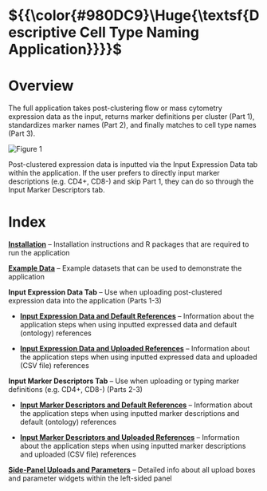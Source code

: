 
# ${{\color{#980DC9}\Huge{\textsf{Descriptive Cell Type Naming Application}}}}\$ 

# Overview
The full application takes post-clustering flow or mass cytometry expression data as the input, returns marker definitions per cluster (Part 1), standardizes marker names (Part 2), and finally matches to cell type names (Part 3). 

![Figure 1](https://github.com/user-attachments/assets/fd6ec134-f358-43cd-b891-cce9790c5bf2)


Post-clustered expression data is inputted via the Input Expression Data tab within the application. If the user prefers to directly input marker descriptions (e.g. CD4+, CD8-) and skip Part 1, they can do so through the Input Marker Descriptors tab.


# Index
**[Installation](https://github.com/AmandaRT18/work-in-progress/wiki/Installation)** – Installation instructions and R packages that are required to run the application  

**[Example Data](https://github.com/AmandaRT18/work-in-progress/wiki/Example-Data)** – Example datasets that can be used to demonstrate the application   

**Input Expression Data Tab** – Use when uploading post-clustered expression data into the application (Parts 1-3)  

* **[Input Expression Data and Default References](https://github.com/AmandaRT18/work-in-progress/wiki/Input-Expression-Data-and-Default-References)** – Information about the application steps when using inputted expressed data and default (ontology) references
  
* **[Input Expression Data and Uploaded References](https://github.com/AmandaRT18/work-in-progress/wiki/Input-Expression-Data-and-Uploaded-References)** – Information about the application steps when using inputted expressed data and uploaded (CSV file) references
  
**Input Marker Descriptors Tab** – Use when uploading or typing marker definitions (e.g. CD4+, CD8-) (Parts 2-3)  

* **[Input Marker Descriptors and Default References](https://github.com/AmandaRT18/work-in-progress/wiki/Input-Marker-Descriptors-and-Default-References)** – Information about the application steps when using inputted marker descriptions and default (ontology) references  

* **[Input Marker Descriptors and Uploaded References](https://github.com/AmandaRT18/work-in-progress/wiki/Input-Marker-Descriptors-and-Uploaded-References)** – Information about the application steps when using inputted marker descriptions and uploaded (CSV file) references  

**[Side-Panel Uploads and Parameters](https://github.com/AmandaRT18/work-in-progress/wiki/Side-Panel-Uploads-and-Parameters)** – Detailed info about all upload boxes and parameter widgets within the left-sided panel  
